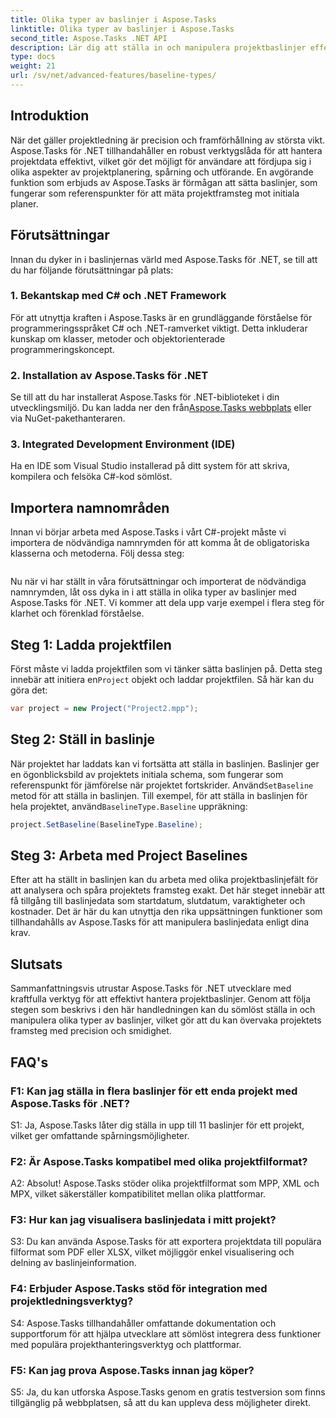 ```yaml
---
title: Olika typer av baslinjer i Aspose.Tasks
linktitle: Olika typer av baslinjer i Aspose.Tasks
second_title: Aspose.Tasks .NET API
description: Lär dig att ställa in och manipulera projektbaslinjer effektivt med Aspose.Tasks för .NET.
type: docs
weight: 21
url: /sv/net/advanced-features/baseline-types/
---
```

## Introduktion

När det gäller projektledning är precision och framförhållning av största vikt. Aspose.Tasks för .NET tillhandahåller en robust verktygslåda för att hantera projektdata effektivt, vilket gör det möjligt för användare att fördjupa sig i olika aspekter av projektplanering, spårning och utförande. En avgörande funktion som erbjuds av Aspose.Tasks är förmågan att sätta baslinjer, som fungerar som referenspunkter för att mäta projektframsteg mot initiala planer.

## Förutsättningar

Innan du dyker in i baslinjernas värld med Aspose.Tasks för .NET, se till att du har följande förutsättningar på plats:

### 1. Bekantskap med C# och .NET Framework

För att utnyttja kraften i Aspose.Tasks är en grundläggande förståelse för programmeringsspråket C# och .NET-ramverket viktigt. Detta inkluderar kunskap om klasser, metoder och objektorienterade programmeringskoncept.

### 2. Installation av Aspose.Tasks för .NET

Se till att du har installerat Aspose.Tasks för .NET-biblioteket i din utvecklingsmiljö. Du kan ladda ner den från[Aspose.Tasks webbplats](https://releases.aspose.com/tasks/net/) eller via NuGet-pakethanteraren.

### 3. Integrated Development Environment (IDE)

Ha en IDE som Visual Studio installerad på ditt system för att skriva, kompilera och felsöka C#-kod sömlöst.

## Importera namnområden

Innan vi börjar arbeta med Aspose.Tasks i vårt C#-projekt måste vi importera de nödvändiga namnrymden för att komma åt de obligatoriska klasserna och metoderna. Följ dessa steg:

```csharp

```

Nu när vi har ställt in våra förutsättningar och importerat de nödvändiga namnrymden, låt oss dyka in i att ställa in olika typer av baslinjer med Aspose.Tasks för .NET. Vi kommer att dela upp varje exempel i flera steg för klarhet och förenklad förståelse.

## Steg 1: Ladda projektfilen

 Först måste vi ladda projektfilen som vi tänker sätta baslinjen på. Detta steg innebär att initiera en`Project` objekt och laddar projektfilen. Så här kan du göra det:

```csharp
var project = new Project("Project2.mpp");
```

## Steg 2: Ställ in baslinje

När projektet har laddats kan vi fortsätta att ställa in baslinjen. Baslinjer ger en ögonblicksbild av projektets initiala schema, som fungerar som referenspunkt för jämförelse när projektet fortskrider. Använd`SetBaseline` metod för att ställa in baslinjen. Till exempel, för att ställa in baslinjen för hela projektet, använd`BaselineType.Baseline` uppräkning:

```csharp
project.SetBaseline(BaselineType.Baseline);
```

## Steg 3: Arbeta med Project Baselines

Efter att ha ställt in baslinjen kan du arbeta med olika projektbaslinjefält för att analysera och spåra projektets framsteg exakt. Det här steget innebär att få tillgång till baslinjedata som startdatum, slutdatum, varaktigheter och kostnader. Det är här du kan utnyttja den rika uppsättningen funktioner som tillhandahålls av Aspose.Tasks för att manipulera baslinjedata enligt dina krav.

## Slutsats

Sammanfattningsvis utrustar Aspose.Tasks för .NET utvecklare med kraftfulla verktyg för att effektivt hantera projektbaslinjer. Genom att följa stegen som beskrivs i den här handledningen kan du sömlöst ställa in och manipulera olika typer av baslinjer, vilket gör att du kan övervaka projektets framsteg med precision och smidighet.

## FAQ's

### F1: Kan jag ställa in flera baslinjer för ett enda projekt med Aspose.Tasks för .NET?

S1: Ja, Aspose.Tasks låter dig ställa in upp till 11 baslinjer för ett projekt, vilket ger omfattande spårningsmöjligheter.

### F2: Är Aspose.Tasks kompatibel med olika projektfilformat?

A2: Absolut! Aspose.Tasks stöder olika projektfilformat som MPP, XML och MPX, vilket säkerställer kompatibilitet mellan olika plattformar.

### F3: Hur kan jag visualisera baslinjedata i mitt projekt?

S3: Du kan använda Aspose.Tasks för att exportera projektdata till populära filformat som PDF eller XLSX, vilket möjliggör enkel visualisering och delning av baslinjeinformation.

### F4: Erbjuder Aspose.Tasks stöd för integration med projektledningsverktyg?

S4: Aspose.Tasks tillhandahåller omfattande dokumentation och supportforum för att hjälpa utvecklare att sömlöst integrera dess funktioner med populära projekthanteringsverktyg och plattformar.

### F5: Kan jag prova Aspose.Tasks innan jag köper?

S5: Ja, du kan utforska Aspose.Tasks genom en gratis testversion som finns tillgänglig på webbplatsen, så att du kan uppleva dess möjligheter direkt.